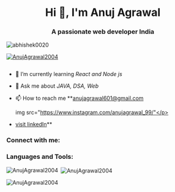 <h1 align="center">Hi 👋, I'm Anuj Agrawal</h1>
<h3 align="center">A passionate web  developer India</h3>

<p align="left"> <img src="https://komarev.com/ghpvc/?username=abhishek0020&label=Profile%20views&color=0e75b6&style=flat" alt="abhishek0020" /> </p>

<p align="left"> <a href="https://github.com/ryo-ma/github-profile-trophy"><img src="https://github-profile-trophy.vercel.app/?username=AnujAgrawal2004" alt="AnujAgrawal2004" /></a> </p>

<p align="left"> <a href="https://twitter.com/" target="blank"><img src="https://img.shields.io/twitter/follow/?logo=twitter&style=for-the-badge" alt="" /></a> </p>

- 🌱 I’m currently learning *React and Node js*

- 💬 Ask me about *JAVA, DSA, Web*

- 📫 How to reach me **anujagrawal601@gmail.com <p>img src="https://www.instagram.com/anujagrawal_99/"</p>
- <a href="https://www.linkedin.com/in/anuj-agrawal-a911641b9/">visit linkedIn</a>**

<h3 align="left">Connect with me:</h3>
<p align="left">
</p>

<h3 align="left">Languages and Tools:</h3>


<p><img align="left" src="https://github-readme-stats.vercel.app/api/top-langs?username=AnujAgrawal2004&show_icons=true&locale=en&layout=compact" alt="AnujAgrawal2004" /></p>

<p>&nbsp;<img align="center" src="https://github-readme-stats.vercel.app/api?username=AnujAgrawal2004&show_icons=true&locale=en" alt="AnujAgrawal2004" /></p>

<p><img align="center" src="https://github-readme-streak-stats.herokuapp.com/?user=AnujAgrawal2004&" alt="AnujAgrawal2004" /></p>
